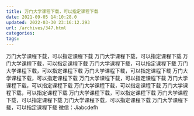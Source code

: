 ```yaml
---
title: 万门大学课程下载，可以指定课程下载
date: 2021-09-05 14:10:28.0
updated: 2022-03-30 23:16:12.293
url: /archives/347.html
categories: 
tags: 
---
```




万门大学课程下载，可以指定课程下载 万门大学课程下载，可以指定课程下载 万门大学课程下载，可以指定课程下载 万门大学课程下载，可以指定课程下载 万门大学课程下载，可以指定课程下载 万门大学课程下载，可以指定课程下载 万门大学课程下载，可以指定课程下载 万门大学课程下载，可以指定课程下载 万门大学课程下载，可以指定课程下载 万门大学课程下载，可以指定课程下载 万门大学课程下载，可以指定课程下载 万门大学课程下载，可以指定课程下载 万门大学课程下载，可以指定课程下载 万门大学课程下载，可以指定课程下载 万门大学课程下载，可以指定课程下载 微信：Jiabcdefh